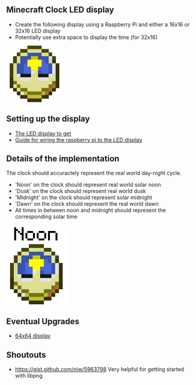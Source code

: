 ## Minecraft Clock LED display

- Create the following display using a Raspberry Pi and either a 16x16 or 32x16 LED display
- Potentially use extra space to display the time (for 32x16)

![clock](assets/minecraft-clock.gif)

## Setting up the display
- [The LED display to get](https://www.adafruit.com/product/420)
- [Guide for wiring the raspberry pi to the LED display](https://github.com/hzeller/rpi-rgb-led-matrix/blob/master/wiring.md)


## Details of the implementation
The clock should accuractely represent the real world day-night cycle. 

- 'Noon' on the clock should represent real world solar noon
- 'Dusk' on the clock should represent real world dusk
- 'Midnight' on the clock should represent solar midnight
- 'Dawn' on the clock should represent the real world dawn
- All times in between noon and midnight should represent the corresponding solar time

![clock cycles](assets/minecraft-clock-cycles.gif)



## Eventual Upgrades
- [64x64 display](https://www.sparkfun.com/products/14824)


## Shoutouts
- https://gist.github.com/niw/5963798 Very helpful for getting started with libpng
